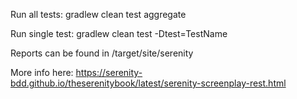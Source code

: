 Run all tests: gradlew clean test aggregate

Run single test: gradlew clean test -Dtest=TestName

Reports can be found in /target/site/serenity

More info here: https://serenity-bdd.github.io/theserenitybook/latest/serenity-screenplay-rest.html